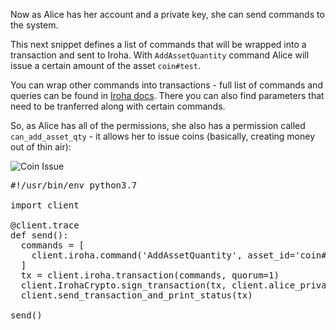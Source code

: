 Now as Alice has her account and a private key, she can send commands to the system. 

This next snippet defines a list of commands that will be wrapped into a transaction and sent to Iroha. 
With `AddAssetQuantity` command Alice will issue a certain amount of the asset `coin#test`. 

You can wrap other commands into transactions - full list of commands and queries can be found in [Iroha docs](https://iroha.readthedocs.io/en/latest/api/index.html). 
There you can also find parameters that need to be tranferred along with certain commands.

So, as Alice has all of the permissions, she also has a permission called `can_add_asset_qty` - it allows her to issue coins (basically, creating money out of thin air):

![Coin Issue](../assets/images/addcoin.png)

<pre class="file" data-filename="add-asset-quantity.py" data-target="replace">
#!/usr/bin/env python3.7

import client

@client.trace
def send():  
  commands = [    
    client.iroha.command('AddAssetQuantity', asset_id='coin#test', amount='50000.00')
  ]
  tx = client.iroha.transaction(commands, quorum=1)
  client.IrohaCrypto.sign_transaction(tx, client.alice_private_key)
  client.send_transaction_and_print_status(tx)

send()
</pre>
